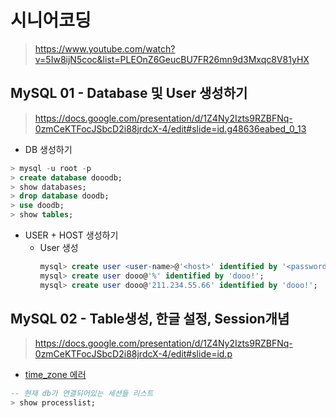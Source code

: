 # 시니어코딩
> https://www.youtube.com/watch?v=5Iw8ijN5coc&list=PLEOnZ6GeucBU7FR26mn9d3Mxqc8V81yHX

## MySQL 01 - Database 및 User 생성하기
> https://docs.google.com/presentation/d/1Z4Ny2Izts9RZBFNq-0zmCeKTFocJSbcD2i88jrdcX-4/edit#slide=id.g48636eabed_0_13
- DB 생성하기
```sql
> mysql -u root -p
> create database dooodb;
> show databases;
> drop database doodb;
> use doodb;
> show tables;
```

- USER + HOST 생성하기
    - User 생성
        ```sql
        mysql> create user <user-name>@'<host>' identified by '<password>';
        mysql> create user dooo@'%' identified by 'dooo!';
        mysql> create user dooo@'211.234.55.66' identified by 'dooo!';
        ```

## MySQL 02 - Table생성, 한글 설정, Session개념
> https://docs.google.com/presentation/d/1Z4Ny2Izts9RZBFNq-0zmCeKTFocJSbcD2i88jrdcX-4/edit#slide=id.p

- [time_zone 에러](http://infondgndg91.blogspot.com/2018/01/mysql-timezone-asiaseoul.html)

```sql
-- 현재 db가 연결되어있는 세션들 리스트
> show processlist;
```